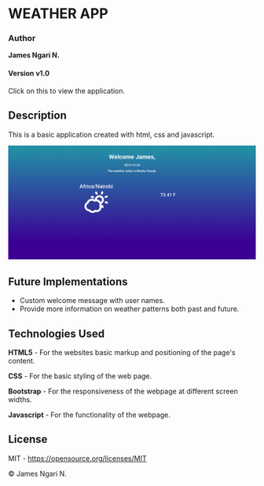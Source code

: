 # WEATHER APP

### Author

**James Ngari N.**

#### Version v1.0

Click on this to view the application.

## Description

This is a basic application created with html, css and javascript.

![A screenshot of the website's landing page.](images/weather.png)

## Future Implementations
- Custom welcome message with user names.
- Provide more information on weather patterns both past and future.

## Technologies Used

**HTML5** - For the websites basic markup and positioning of the page's content.

**CSS** - For the basic styling of the web page.

**Bootstrap** - For the responsiveness of the webpage at different screen widths.

**Javascript** - For the functionality of the webpage.


## License

MIT - <https://opensource.org/licenses/MIT>

&copy; James Ngari N.
